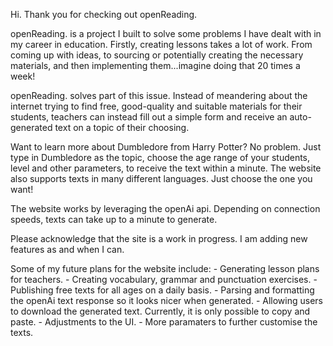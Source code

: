 Hi. Thank you for checking out openReading.

openReading. is a project I built to solve some problems I have dealt with in my career in education.
Firstly, creating lessons takes a lot of work. From coming up with ideas, to sourcing or potentially creating the necessary materials, and then implementing them...imagine doing that 20 times a week!

openReading. solves part of this issue. Instead of meandering about the internet trying to find free, good-quality and suitable materials for their students, teachers can instead fill out a simple form and receive an auto-generated text on a topic of their choosing.

Want to learn more about Dumbledore from Harry Potter? No problem. Just type in Dumbledore as the topic, choose the age range of your students, level and other parameters, to receive the text within a minute. The website also supports texts in many different languages. Just choose the one you want!

The website works by leveraging the openAi api. Depending on connection speeds, texts can take up to a minute to generate.

Please acknowledge that the site is a work in progress.
I am adding new features as and when I can.

Some of my future plans for the website include:
    - Generating lesson plans for teachers.
    - Creating vocabulary, grammar and punctuation exercises.
    - Publishing free texts for all ages on a daily basis.
    - Parsing and formatting the openAi text response so it looks nicer when generated.
    - Allowing users to download the generated text. Currently, it is only possible to copy and paste.
    - Adjustments to the UI.
    - More paramaters to further customise the texts.